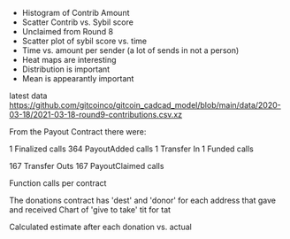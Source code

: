 - Histogram of Contrib Amount  
- Scatter Contrib vs. Sybil score  
- Unclaimed from Round 8  
- Scatter plot of sybil score vs. time  
- Time vs. amount per sender (a lot of sends in not a person)  
- Heat maps are interesting  
- Distribution is important
- Mean is appearantly important


latest data
https://github.com/gitcoinco/gitcoin_cadcad_model/blob/main/data/2020-03-18/2021-03-18-round9-contributions.csv.xz



From the Payout Contract there were:

   1	Finalized calls
 364	PayoutAdded calls
   1	Transfer In
   1	Funded calls

 167 Transfer Outs
 167	PayoutClaimed calls


Function calls per contract



The donations contract has 'dest' and 'donor' for each address that gave and received
    Chart of 'give to take'
    tit for tat

Calculated estimate after each donation vs. actual
